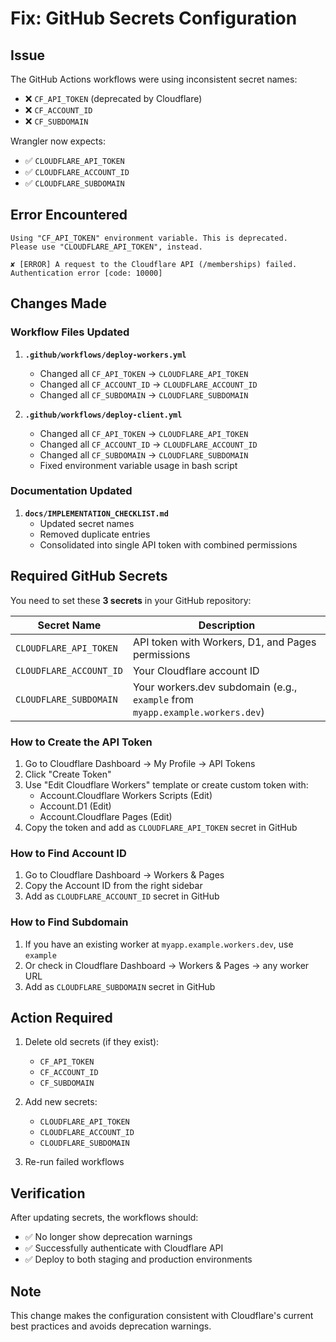 # Fix: GitHub Secrets Configuration

## Issue

The GitHub Actions workflows were using inconsistent secret names:
- ❌ `CF_API_TOKEN` (deprecated by Cloudflare)
- ❌ `CF_ACCOUNT_ID`
- ❌ `CF_SUBDOMAIN`

Wrangler now expects:
- ✅ `CLOUDFLARE_API_TOKEN`
- ✅ `CLOUDFLARE_ACCOUNT_ID`
- ✅ `CLOUDFLARE_SUBDOMAIN`

## Error Encountered

```
Using "CF_API_TOKEN" environment variable. This is deprecated. 
Please use "CLOUDFLARE_API_TOKEN", instead.

✘ [ERROR] A request to the Cloudflare API (/memberships) failed.
Authentication error [code: 10000]
```

## Changes Made

### Workflow Files Updated

1. **`.github/workflows/deploy-workers.yml`**
   - Changed all `CF_API_TOKEN` → `CLOUDFLARE_API_TOKEN`
   - Changed all `CF_ACCOUNT_ID` → `CLOUDFLARE_ACCOUNT_ID`
   - Changed all `CF_SUBDOMAIN` → `CLOUDFLARE_SUBDOMAIN`

2. **`.github/workflows/deploy-client.yml`**
   - Changed all `CF_API_TOKEN` → `CLOUDFLARE_API_TOKEN`
   - Changed all `CF_ACCOUNT_ID` → `CLOUDFLARE_ACCOUNT_ID`
   - Changed all `CF_SUBDOMAIN` → `CLOUDFLARE_SUBDOMAIN`
   - Fixed environment variable usage in bash script

### Documentation Updated

1. **`docs/IMPLEMENTATION_CHECKLIST.md`**
   - Updated secret names
   - Removed duplicate entries
   - Consolidated into single API token with combined permissions

## Required GitHub Secrets

You need to set these **3 secrets** in your GitHub repository:

| Secret Name | Description |
|-------------|-------------|
| `CLOUDFLARE_API_TOKEN` | API token with Workers, D1, and Pages permissions |
| `CLOUDFLARE_ACCOUNT_ID` | Your Cloudflare account ID |
| `CLOUDFLARE_SUBDOMAIN` | Your workers.dev subdomain (e.g., `example` from `myapp.example.workers.dev`) |

### How to Create the API Token

1. Go to Cloudflare Dashboard → My Profile → API Tokens
2. Click "Create Token"
3. Use "Edit Cloudflare Workers" template or create custom token with:
   - Account.Cloudflare Workers Scripts (Edit)
   - Account.D1 (Edit)
   - Account.Cloudflare Pages (Edit)
4. Copy the token and add as `CLOUDFLARE_API_TOKEN` secret in GitHub

### How to Find Account ID

1. Go to Cloudflare Dashboard → Workers & Pages
2. Copy the Account ID from the right sidebar
3. Add as `CLOUDFLARE_ACCOUNT_ID` secret in GitHub

### How to Find Subdomain

1. If you have an existing worker at `myapp.example.workers.dev`, use `example`
2. Or check in Cloudflare Dashboard → Workers & Pages → any worker URL
3. Add as `CLOUDFLARE_SUBDOMAIN` secret in GitHub

## Action Required

1. Delete old secrets (if they exist):
   - `CF_API_TOKEN`
   - `CF_ACCOUNT_ID`
   - `CF_SUBDOMAIN`

2. Add new secrets:
   - `CLOUDFLARE_API_TOKEN`
   - `CLOUDFLARE_ACCOUNT_ID`
   - `CLOUDFLARE_SUBDOMAIN`

3. Re-run failed workflows

## Verification

After updating secrets, the workflows should:
- ✅ No longer show deprecation warnings
- ✅ Successfully authenticate with Cloudflare API
- ✅ Deploy to both staging and production environments

## Note

This change makes the configuration consistent with Cloudflare's current best practices and avoids deprecation warnings.
